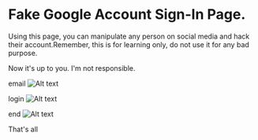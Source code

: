 # Fake Google Account Sign-In Page.

Using this page, you can manipulate any person on social media and hack their account.Remember, this is for learning only, do not use it for any bad purpose.

Now it's up to you.
I'm not responsible.

email
![Alt text](https://github.com/weBenami-LiPi/Fake-Google-Accounts-Sign-In-Page-For-Phishing-Attacks-/blob/main/Screenshot_20250916_234311_Chrome.jpg)


login
![Alt text](https://github.com/weBenami-LiPi/Fake-Google-Accounts-Sign-In-Page-For-Phishing-Attacks-/blob/main/Screenshot_20250916_234320_Chrome.jpg)


end
![Alt text](https://github.com/weBenami-LiPi/Fake-Google-Accounts-Sign-In-Page-For-Phishing-Attacks-/blob/main/Screenshot_20250916_234326_Chrome.jpg)


That's all
